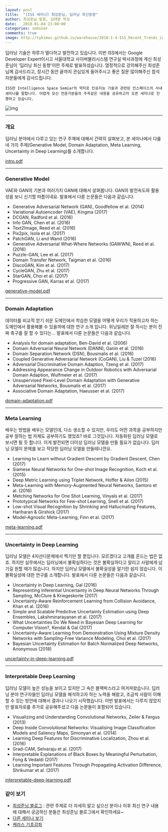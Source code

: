 ```yaml
---
layout: post
title:  "[ISS 세미나] 최성준님, 딥러닝 최신동향"
author: 최성준님 발표, 김태영 작성
date:   2018-01-04 23:00:00
categories: seminar
comments: true
image: http://tykimos.github.io/warehouse/2018-1-4-ISS_Recent_Trends_in_Deep_Learning_1.png
---
```

딥러닝 기술은 하루가 멀다하고 발전하고 있습니다. 이번 ISS에서는 Google Developer Expert이시고 서울대학교 사이버물리시스템 연구실 박사과정에 계신 최성준님이 '딥러닝 최신 동향'이란 주제로 발표하셨습니다. 열정적으로 강의해주신 최성준님께 감사드리고, 장시간 동안 끝까지 관심있게 들어주시고 좋은 질문 많이해주신 참석자분들에게 감사드립니다.

    ISS란 Intelligence Space Semiar의 약자로 인공지능 기술과 관련된 인스페이스의 사내 세미나를 말합니다. 어렵게 모신 전문가분들의 주옥같은 내용을 공유하고자 오픈 세미나로 진행하고 있습니다.
    
![img](http://tykimos.github.io/warehouse/2018-1-4-ISS_Recent_Trends_in_Deep_Learning_1.png)

---

### 개요

딥러닝 분야에서 다루고 있는 연구 주제에 대해서 간략히 살펴보고, 본 세미나에서 다룰 네 가지 주제(Generative Model, Domain Adaptation, Meta Learning, Uncertainty in Deep Learning)를 소개합니다.

[intro.pdf](https://drive.google.com/open?id=1nDe8Kp3-1UM51lgSQBpnLBq0wSe3OLkh)

---

### Generative Model 

VAE와 GAN의 기본과 여러가지 GAN에 대해서 살펴봅니다. GAN의 발전속도와 활용성을 보니 신기할 따름이네요. 발표에서 다룬 논문들은 다음과 같습니다.

* Generative Adversarial Network (GAN), Goodfellow et al. (2014)
* Variational Autoencoder (VAE), Kingma (2017)
* DCGAN, Radford et al. (2016)
* Info GAN, Chen et al. (2016)
* Text2Image, Reed et al. (2016)
* Pix2pix, Isola et al. (2017)
* PatchGAN, Li and Wand (2016)
* Generative Adversarial What-Where Networks (GAWWN), Reed et al. (2016)
* Puzzle-GAN, Lee et al. (2017)
* Domain Transfer Network, Taigman et al. (2016)
* DiscoGAN, Kim et al. (2017)
* CycleGAN, Zhu et al. (2017)
* StarGAN, Choi et al. (2017)
* Progressive GAN, Karras et al. (2017)

[generative-model.pdf](https://drive.google.com/open?id=1AYPHYxQ44IOsA9C49aV_odZ2IorjAleK)

---

### Domain Adaptation

데이터를 비교적 얻기 쉬운 도메인에서 학습한 모델을 어떻게 우리가 적용하고자 하는 도메인에서 활용해볼 수 있을까에 대한 연구 소개 입니다. 위닝일레븐 잘 하시는 분이 진짜 축구를 잘 할 수 있다는... 발표에서 다룬 논문들은 다음과 같습니다.

* Analysis for domain adaptation, Ben-David et al. (2006)
* Domain Adversarial Neural Network (DANN), Ganin et al. (2016)
* Domain Separation Network (DSN), Bousmalis et al. (2016)
* Coupled Generative Adversarial Network (CoGAN), Liu & Tuzel (2016)
* Adversarial Discriminative Domain Adaption, Tzeng et al. (2017)
* Addressing Appearance Change in Outdoor Robotics with Adversarial Domain Adaption, Wulfmeier et al. (2017)
* Unsupervised Pixel-Level Domain Adaptation with Generative Adversarial Networks, Bousmalis et al. (2017)
* Associative Domain Adaptation, Haeusser et al. (2017)

[domain-adaptation.pdf](https://drive.google.com/open?id=1ZxCcfOBOWnfcOoEiuEWkKd7-iekr-Bfz)

---

### Meta Learning 

배우는 방법을 배우는 모델인데, 다소 생소할 수 있지만, 우리도 어떤 과목을 공부하지만 공부 잘하는 법 자체도 공부하기도 했었죠? 바로 그것입니다. 자동화된 딥러닝 모델로 보시면 될 듯 합니다. 이게 발전되면 더이상 딥러닝 모델을 만들 필요가 없습니다. 딥러닝 모델이 문제를 보고 적당한 딥러닝 모델을 만들테니깐요.

* Learning to Learn without Gradient Descent by Gradient Descent, Chen (2017)
* Siamese Neural Networks for One-shot Image Recognition, Koch et al. (2015)
* Deep Metric Learning using Triplet Network, Hoffer & Ailon (2015)
* Meta-Learning with Memory-Augmented Neural Networks, Santoro et al. (2016)
* Metching Networks for One Shot Learning, Vinyals et al. (2017)
* Prototypical Networks for Few-shot Learning, Snell et al. (2017)
* Low-shot Visual Recognition by Shrinking and Hallucinating Features, Hariharan & Girshick (2017)
* Model-Agnostic Meta-Learning, Finn et al. (2017)

[meta-learning.pdf](https://drive.google.com/open?id=1Ts3FeLDU32vsg0BG8B12FRaYcNB-uWKq)

---

### Uncertainty in Deep Learning

딥러닝 모델은 4지선다문제에서 찍기만 할 뿐입니다. 모르겠다고 고개를 흔드는 법은 없죠. 하지만 실무에서는 딥러닝에서 불확실하다는 것은 불확실하다고 알리고 사람에게 넘기길 원할 때가 많습니다. 하지만 딥러닝 모델에서 불확실성을 알기란 쉽지 않습니다. 이 불확실성에 대한 연구를 소개합니다. 발표에서 다룬 논문들은 다음과 같습니다.

* Uncertainty in Deep Learning, Gal (2016)
* Representing Inferential Uncertainty in Deep Neural Networks Through Sampling, McClure & Kriegeskorte (2017)
* Uncertainty-Aware Reinforcement Learning from Collision Avoidance, Khan et al. (2016)
* Simple and Scalable Predictive Uncertainty Estimation using Deep Ensembles, Lakshminarayanan et al. (2017)
* What Uncertainties Do We Need in Bayesian Deep Learning for Computer Vision?, Kendal & Gal (2017)
* Uncertainty-Aware Learning from Demonstration Using Mixture Density Networks with Sampling-Free Variance Modeling, Choi et al. (2017)
* Bayesian Uncertainty Estimation for Batch Normalized Deep Networks, Anonymous (2018)

[uncertainty-in-deep-learning.pdf](https://drive.google.com/open?id=13hSLdWeCjGKj02At69c0qmgOCZ65LGdi)

---

### Interpretable Deep Learning

딥러닝 모델이 높은 성능을 보이고 있지만 그 속은 블랙박스라고 여겨져왔습니다. 딥러닝 분야 연구자들인 딥러닝 모델을 해석하고자 하는 노력을 해왔고, 조금씩 사람이 이해할 수 있는 방안에 대해서 결과나 나오기 시작했습니다. 이번 발표에서는 다루지 않았지만 발표자로를 추가로 공유해주셨고 다음 논문들이 포함되어 있습니다.

* Visualizing and Understanding Convolutional Networks, Zeiler & Fergus (2013)
* Deep Inside Convolutional Networks: Visualising Image Classification Models and Saliency Maps, Simonyan et al. (2014)
* Learning Deep Features for Discriminative Localization, Zhou et al. (2016)
* Grad-CAM, Selvaraju et al. (2017)
* Interpretable Explanations of Black Boxes by Meaningful Perturbation, Fong & Vedaldi (2017)
* Learning Important Features Through Propagating Activation Difference, Shrikumar et al. (2017)

[interpretable-deep-learning.pdf](https://drive.google.com/open?id=1z8-mSWFADJOiVUcAlw8s2qqLw_Xgo6Yj)

### 같이 보기

* [최성준님 블로그](http://enginius.tistory.com/) : 관련 주제로 더 자세히 알고 싶으신 분이나 이후 최신 연구 내용에 대해서 궁금하신 분들은 최성준님 블로그에서 확인하세요~
* [다른 세미나 보기](https://tykimos.github.io/seminar/)
* [케라스 기초강좌](https://tykimos.github.io/lecture/)
